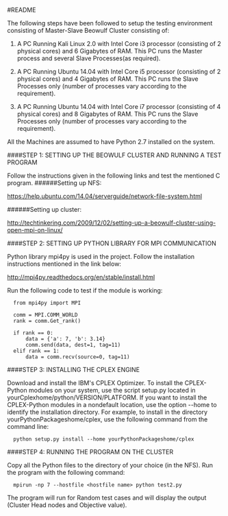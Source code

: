 #README

The following steps have been followed to setup the testing environment consisting of Master-Slave Beowulf Cluster consisting
of:

1. A PC Running Kali Linux 2.0 with Intel Core i3 processor (consisting of 2 physical cores) and 6 Gigabytes of RAM.
   This PC runs the Master process and several Slave Processes(as required).
   
2. A PC Running Ubuntu 14.04 with Intel Core i5 processor (consisting of 2 physical cores) and 4 Gigabytes of RAM.
   This PC runs the Slave Processes only (number of processes vary according to the requirement).
   
3. A PC Running Ubuntu 14.04 with Intel Core i7 processor (consisting of 4 physical cores) and 8 Gigabytes of RAM.
   This PC runs the Slave Processes only (number of processes vary according to the requirement).
   
All the Machines are assumed to have Python 2.7 installed on the system.

####STEP 1: SETTING UP THE BEOWULF CLUSTER AND RUNNING A TEST PROGRAM

Follow the instructions given in the following links and test the mentioned C program.
######Setting up NFS:

  https://help.ubuntu.com/14.04/serverguide/network-file-system.html

######Setting up cluster:

  http://techtinkering.com/2009/12/02/setting-up-a-beowulf-cluster-using-open-mpi-on-linux/
  


####STEP 2: SETTING  UP PYTHON LIBRARY FOR MPI COMMUNICATION

Python library mpi4py is used in the project. Follow the installation instructions mentioned in the link below:

  http://mpi4py.readthedocs.org/en/stable/install.html
  
Run the following code to test if the module is working:
```
  from mpi4py import MPI

  comm = MPI.COMM_WORLD
  rank = comm.Get_rank()

  if rank == 0:
      data = {'a': 7, 'b': 3.14}
      comm.send(data, dest=1, tag=11)
  elif rank == 1:
      data = comm.recv(source=0, tag=11)
```  


####STEP 3: INSTALLING THE CPLEX ENGINE

Download and install the IBM's CPLEX Optimizer.
To install the CPLEX-Python modules on your system, use the script setup.py located in yourCplexhome/python/VERSION/PLATFORM. If you want to install the CPLEX-Python modules in a nondefault location, use the option --home to identify the installation directory. For example, to install in the directory yourPythonPackageshome/cplex, use the following command from the command line:
```
  python setup.py install --home yourPythonPackageshome/cplex
```


####STEP 4: RUNNING THE PROGRAM ON THE CLUSTER

Copy all the Python files to the directory of your choice (in the NFS).
Run the program with the following command:
```
  mpirun -np 7 --hostfile <hostfile name> python test2.py
```

The program will run for Random test cases and will display the output (Cluster Head nodes and Objective value).
